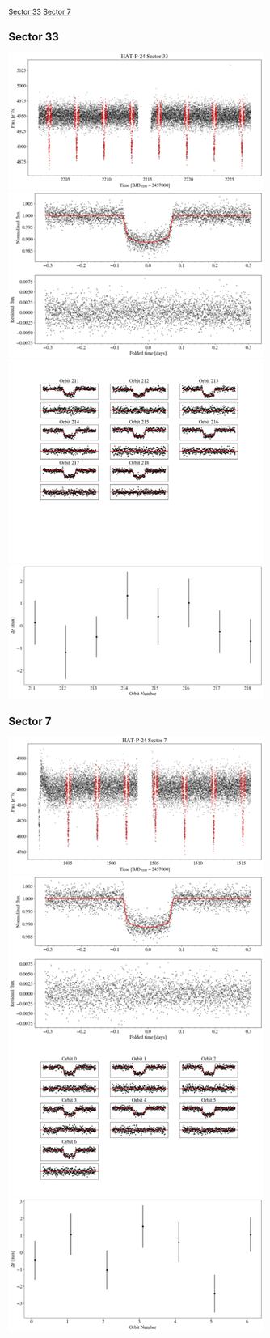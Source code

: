 [Sector 33](#sector33)
[Sector 7](#sector7)

<a name = "sector33"></a>
## Sector 33
![alt text](/tt/HAT-P-24_Sector_33/HAT-P-24_Sector_33_a_TimeSeries.png)
![alt text](/tt/HAT-P-24_Sector_33/HAT-P-24_Sector_33_b_FoldedLightCurve.png)
![alt text](/tt/HAT-P-24_Sector_33/HAT-P-24_Sector_33_b_IndividualTransitsWithFit.png)
![alt text](/tt/HAT-P-24_Sector_33/HAT-P-24_Sector_33_c_TimingResiduals.png)

<a name = "sector7"></a>
## Sector 7
![alt text](/tt/HAT-P-24_Sector_7/HAT-P-24_Sector_7_a_TimeSeries.png)
![alt text](/tt/HAT-P-24_Sector_7/HAT-P-24_Sector_7_b_FoldedLightCurve.png)
![alt text](/tt/HAT-P-24_Sector_7/HAT-P-24_Sector_7_b_IndividualTransitsWithFit.png)
![alt text](/tt/HAT-P-24_Sector_7/HAT-P-24_Sector_7_c_TimingResiduals.png)

